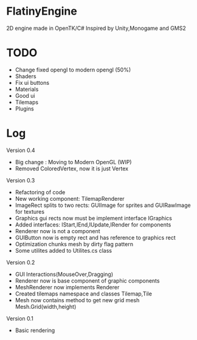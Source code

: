 # FlatinyEngine
2D engine made in OpenTK/C# Inspired by Unity,Monogame and GMS2

# TODO
- Change fixed opengl to modern opengl (50%)
- Shaders
- Fix ui buttons
- Materials
- Good ui
- Tilemaps
- Plugins

# Log

Version 0.4
- Big change : Moving to Modern OpenGL (WIP)
- Removed ColoredVertex, now it is just Vertex 

Version 0.3
- Refactoring of code
- New working component: TilemapRenderer
- ImageRect splits to two rects: GUIImage for sprites and GUIRawImage for textures
- Graphics gui rects now must be implement interface IGraphics
- Added interfaces: IStart,IEnd,IUpdate,IRender for components
- Renderer now is not a component
- GUIButton now is empty rect and has reference to graphics rect
- Optimization chunks mesh by dirty flag pattern
- Some utilites added to Utilites.cs class

Version 0.2
- GUI Interactions(MouseOver,Dragging)
- Renderer now is base component of graphic components
- MeshRenderer now implements Renderer
- Created tilemaps namespace and classes Tilemap,Tile
- Mesh now contains method to get new grid mesh Mesh.Grid(width,height)

Version 0.1
- Basic rendering


